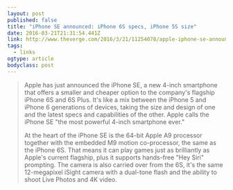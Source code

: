 ```yaml
---
layout: post 
published: false 
title: "iPhone SE announced: iPhone 6S specs, iPhone 5S size" 
date: 2016-03-21T21:31:54.441Z 
link: http://www.theverge.com/2016/3/21/11254078/apple-iphone-se-announced-size-price-release-date 
tags:
  - links
ogtype: article 
bodyclass: post 
---
```


> Apple has just announced the iPhone SE, a new 4-inch smartphone that offers a smaller and cheaper option to the company's flagship iPhone 6S and 6S Plus. It's like a mix between the iPhone 5 and iPhone 6 generations of devices, taking the size and design of one and the latest specs and capabilities of the other. Apple calls the iPhone SE "the most powerful 4-inch smartphone ever."
> 
> At the heart of the iPhone SE is the 64-bit Apple A9 processor together with the embedded M9 motion co-processor, the same as the iPhone 6S. That means it can play games just as brilliantly as Apple's current flagship, plus it supports hands-free "Hey Siri" prompting. The camera is also carried over from the 6S, it's the same 12-megapixel iSight camera with a dual-tone flash and the ability to shoot Live Photos and 4K video.